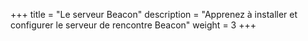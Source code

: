 +++
title = "Le serveur Beacon"
description = "Apprenez à installer et configurer le serveur de rencontre Beacon"
weight = 3
+++